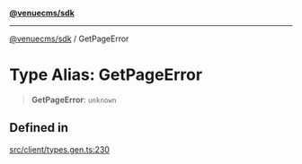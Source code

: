 [**@venuecms/sdk**](../README.md)

***

[@venuecms/sdk](../README.md) / GetPageError

# Type Alias: GetPageError

> **GetPageError**: `unknown`

## Defined in

[src/client/types.gen.ts:230](https://github.com/venuecms/sdk/blob/a67bd36579ec58f05616b697172009f8707ee8a7/src/client/types.gen.ts#L230)

